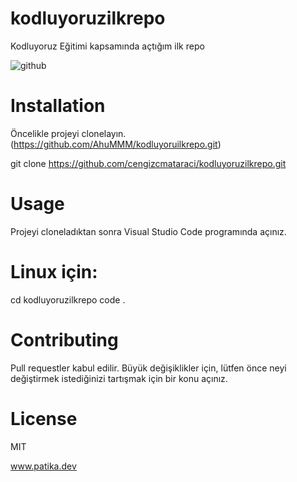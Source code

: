 # kodluyoruzilkrepo
Kodluyoruz Eğitimi kapsamında açtığım ilk repo

![github](https://user-images.githubusercontent.com/117406084/200135816-8517e8fd-4745-4bff-a75f-f604eb4cc3ae.png)


# Installation
Öncelikle projeyi clonelayın. (https://github.com/AhuMMM/kodluyoruilkrepo.git)

git clone https://github.com/cengizcmataraci/kodluyoruzilkrepo.git
# Usage
Projeyi cloneladıktan sonra Visual Studio Code programında açınız.

# Linux için:

cd kodluyoruzilkrepo
code .

# Contributing
Pull requestler kabul edilir. Büyük değişiklikler için, lütfen önce neyi değiştirmek istediğinizi tartışmak için bir konu açınız.

# License
MIT

www.patika.dev

